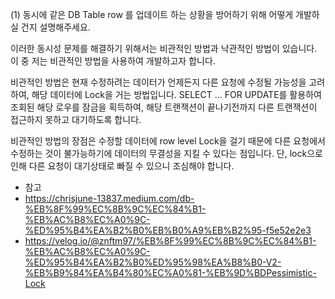 (1) 동시에 같은 DB Table row 를 업데이트 하는 상황을 방어하기 위해 어떻게 개발하실 건지 설명해주세요.

이러한 동시성 문제를 해결하기 위해서는 비관적인 방법과 낙관적인 방법이 있습니다. 이 중 저는 비관적인 방법을 사용하여 개발하고자 합니다.
 
 비관적인 방법은 현재 수정하려는 데이터가 언제든지 다른 요청에 수정될 가능성을 고려하여, 해당 데이터에 Lock을 거는 방법입니다.
 SELECT ... FOR UPDATE를 활용하여 조회된 해당 로우를 잠금을 획득하여, 해당 트랜잭션이 끝나기전까지 다른 트랜잭션이 접근하지 못하고 대기하도록 합니다.
 
 비관적인 방법의 장점은 수정할 데이터에 row level Lock을 걸기 때문에 다른 요청에서 수정하는 것이 불가능하기에 데이터의 무결성을 지킬 수 있다는 점입니다.
 단, lock으로 인해 다른 요청이 대기상태로 빠질 수 있으니 조심해야 합니다.
 
 + 참고
 + https://chrisjune-13837.medium.com/db-%EB%8F%99%EC%8B%9C%EC%84%B1-%EB%AC%B8%EC%A0%9C-%ED%95%B4%EA%B2%B0%EB%B0%A9%EB%B2%95-f5e52e2e3
 + https://velog.io/@znftm97/%EB%8F%99%EC%8B%9C%EC%84%B1-%EB%AC%B8%EC%A0%9C-%ED%95%B4%EA%B2%B0%ED%95%98%EA%B8%B0-V2-%EB%B9%84%EA%B4%80%EC%A0%81-%EB%9D%BDPessimistic-Lock
